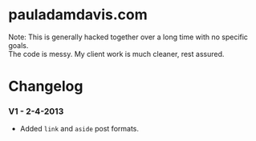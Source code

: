 # pauladamdavis.com

Note: This is generally hacked together over a long time with no specific goals.<br>The code is messy. My client work is much cleaner, rest assured.

# Changelog

### V1 - 2-4-2013

* Added `link` and `aside` post formats.